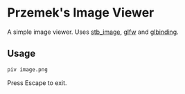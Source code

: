 # Przemek's Image Viewer
A simple image viewer. Uses [stb_image](https://github.com/nothings/stb/blob/master/stb_image.h), [glfw](https://www.glfw.org/) and [glbinding](https://github.com/cginternals/glbinding).

## Usage
```sh
piv image.png
```
Press Escape to exit.
